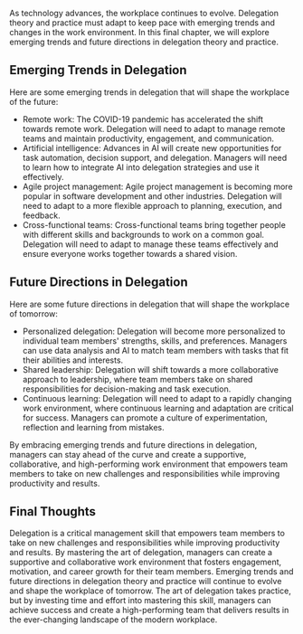 
As technology advances, the workplace continues to evolve. Delegation theory and practice must adapt to keep pace with emerging trends and changes in the work environment. In this final chapter, we will explore emerging trends and future directions in delegation theory and practice.

Emerging Trends in Delegation
-----------------------------

Here are some emerging trends in delegation that will shape the workplace of the future:

* Remote work: The COVID-19 pandemic has accelerated the shift towards remote work. Delegation will need to adapt to manage remote teams and maintain productivity, engagement, and communication.
* Artificial intelligence: Advances in AI will create new opportunities for task automation, decision support, and delegation. Managers will need to learn how to integrate AI into delegation strategies and use it effectively.
* Agile project management: Agile project management is becoming more popular in software development and other industries. Delegation will need to adapt to a more flexible approach to planning, execution, and feedback.
* Cross-functional teams: Cross-functional teams bring together people with different skills and backgrounds to work on a common goal. Delegation will need to adapt to manage these teams effectively and ensure everyone works together towards a shared vision.

Future Directions in Delegation
-------------------------------

Here are some future directions in delegation that will shape the workplace of tomorrow:

* Personalized delegation: Delegation will become more personalized to individual team members' strengths, skills, and preferences. Managers can use data analysis and AI to match team members with tasks that fit their abilities and interests.
* Shared leadership: Delegation will shift towards a more collaborative approach to leadership, where team members take on shared responsibilities for decision-making and task execution.
* Continuous learning: Delegation will need to adapt to a rapidly changing work environment, where continuous learning and adaptation are critical for success. Managers can promote a culture of experimentation, reflection and learning from mistakes.

By embracing emerging trends and future directions in delegation, managers can stay ahead of the curve and create a supportive, collaborative, and high-performing work environment that empowers team members to take on new challenges and responsibilities while improving productivity and results.

Final Thoughts
--------------

Delegation is a critical management skill that empowers team members to take on new challenges and responsibilities while improving productivity and results. By mastering the art of delegation, managers can create a supportive and collaborative work environment that fosters engagement, motivation, and career growth for their team members. Emerging trends and future directions in delegation theory and practice will continue to evolve and shape the workplace of tomorrow. The art of delegation takes practice, but by investing time and effort into mastering this skill, managers can achieve success and create a high-performing team that delivers results in the ever-changing landscape of the modern workplace.
